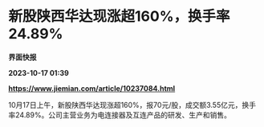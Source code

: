 # 新股陕西华达现涨超160%，换手率24.89%
**界面快报**

**2023-10-17 01:39**

**https://www.jiemian.com/article/10237084.html**

10月17日上午，新股陕西华达现涨超160%，报70元/股，成交额3.55亿元，换手率24.89%。公司主营业务为电连接器及互连产品的研发、生产和销售。